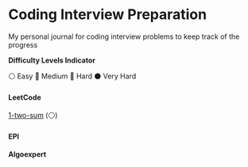 # Coding Interview Preparation
My personal journal for coding interview problems to keep track of the progress

__Difficulty Levels Indicator__
 
 :white_circle: Easy
 :large_blue_circle: Medium
 :red_circle: Hard
 :black_circle: Very Hard

#### LeetCode
[1-two-sum](leetcode/1_two_sum.cpp) (:white_circle:)


#### EPI

#### Algoexpert